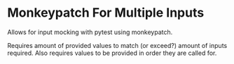 # Monkeypatch For Multiple Inputs

Allows for input mocking with pytest using monkeypatch.

Requires amount of provided values to match (or exceed?) amount of inputs required. Also requires values to be provided in order they are called for.
